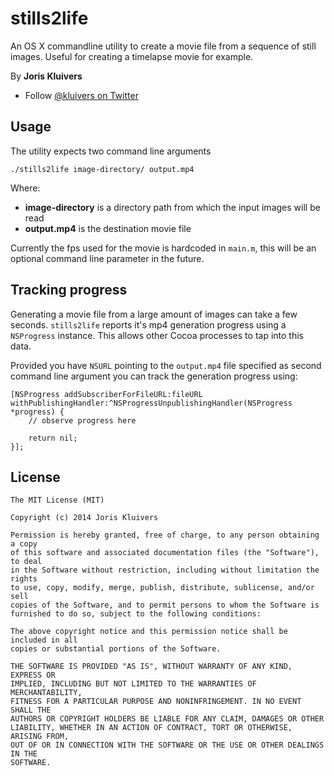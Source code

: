 stills2life
===============

An OS X commandline utility to create a movie file from a sequence of still images. Useful for creating a timelapse movie for example.

By **Joris Kluivers**

- Follow [@kluivers on Twitter][twitter]

## Usage

The utility expects two command line arguments

    ./stills2life image-directory/ output.mp4
    
Where:

 - **image-directory** is a directory path from which the input images will be read
 - **output.mp4** is the destination movie file

Currently the fps used for the movie is hardcoded in `main.m`, this will be an optional command line parameter in the future.

## Tracking progress

Generating a movie file from a large amount of images can take a few seconds. `stills2life` reports it's mp4 generation progress using a `NSProgress` instance. This allows other Cocoa processes to tap into this data.

Provided you have `NSURL` pointing to the `output.mp4` file specified as second command line argument you can track the generation progress using: 

    [NSProgress addSubscriberForFileURL:fileURL withPublishingHandler:^NSProgressUnpublishingHandler(NSProgress *progress) {
        // observe progress here
        
        return nil;
    }];
    
## License

    The MIT License (MIT)
     
    Copyright (c) 2014 Joris Kluivers
        
    Permission is hereby granted, free of charge, to any person obtaining a copy
    of this software and associated documentation files (the "Software"), to deal
    in the Software without restriction, including without limitation the rights
    to use, copy, modify, merge, publish, distribute, sublicense, and/or sell
    copies of the Software, and to permit persons to whom the Software is
    furnished to do so, subject to the following conditions:
      
    The above copyright notice and this permission notice shall be included in all
    copies or substantial portions of the Software.
    
    THE SOFTWARE IS PROVIDED "AS IS", WITHOUT WARRANTY OF ANY KIND, EXPRESS OR
    IMPLIED, INCLUDING BUT NOT LIMITED TO THE WARRANTIES OF MERCHANTABILITY,
    FITNESS FOR A PARTICULAR PURPOSE AND NONINFRINGEMENT. IN NO EVENT SHALL THE
    AUTHORS OR COPYRIGHT HOLDERS BE LIABLE FOR ANY CLAIM, DAMAGES OR OTHER
    LIABILITY, WHETHER IN AN ACTION OF CONTRACT, TORT OR OTHERWISE, ARISING FROM,
    OUT OF OR IN CONNECTION WITH THE SOFTWARE OR THE USE OR OTHER DEALINGS IN THE
    SOFTWARE.
    

[twitter]: http://twitter.com/kluivers
